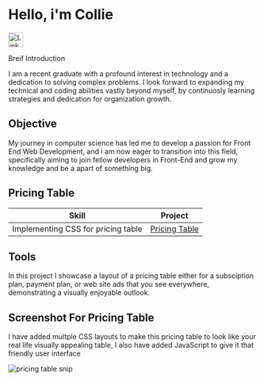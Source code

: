 # Hello, i'm Collie 


<a href="https://linkedin.com"> <img src="https://cdn-icons-png.flaticon.com/512/174/174857.png" alt="LinkedIn" style="width:30px;height:30px;">
</a>


Breif Introduction


I am a recent graduate with a profound interest in technology and a dedication to solving complex problems. I look forward to expanding my technical and coding abilities vastly beyond myself, by continuosly learning strategies and dedication for organization growth. 

## Objective

My journey in computer science has led me to develop a passion for Front End Web Development, and i am now eager to transition into this field, specifically aiming to join fellow developers in Front-End and grow my knowledge and be a apart of something big.


## Pricing Table

| Skill                                 | Project
|---------------------------------------|----------------------------------------|
Implementing CSS for pricing table      | <a href="https://icodethis.com/modes/design-to-code/50/submissions/309652">Pricing Table</a>


## Tools 
In this project I showcase a layout of a pricing table either for a subsciption plan, payment plan, or web site ads that you see everywhere, demonstrating a visually enjoyable outlook.

## Screenshot For Pricing Table  

I have added multple CSS layouts to make this pricing table to look like your real life visually appealing table, I also have added JavaScript to give it that friendly user interface 

![pricing table snip](https://github.com/user-attachments/assets/f943f979-f43f-41a1-b023-be03cd266e6b)
